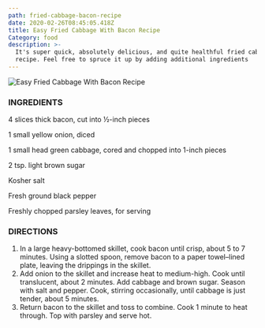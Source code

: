 ```yaml
---
path: fried-cabbage-bacon-recipe
date: 2020-02-26T08:45:05.418Z
title: Easy Fried Cabbage With Bacon Recipe
Category: food
description: >-
  It's super quick, absolutely delicious, and quite healthful fried cabbage
  recipe. Feel free to spruce it up by adding additional ingredients
---
```

![Easy Fried Cabbage With Bacon Recipe](assets/201301-r-xl-sauteed-cabbage-and-bacon.jpg "Easy Fried Cabbage With Bacon Recipe")

### INGREDIENTS

4 slices thick bacon, cut into ½-inch pieces

1 small yellow onion, diced

1 small head green cabbage, cored and chopped into 1-inch pieces

2 tsp. light brown sugar

Kosher salt

Fresh ground black pepper

Freshly chopped parsley leaves, for serving

### DIRECTIONS

1. In a large heavy-bottomed skillet, cook bacon until crisp, about 5 to 7 minutes. Using a slotted spoon, remove bacon to a paper towel–lined plate, leaving the drippings in the skillet.
2. Add onion to the skillet and increase heat to medium-high. Cook until translucent, about 2 minutes. Add cabbage and brown sugar. Season with salt and pepper. Cook, stirring occasionally, until cabbage is just tender, about 5 minutes.
3. Return bacon to the skillet and toss to combine. Cook 1 minute to heat through. Top with parsley and serve hot.
